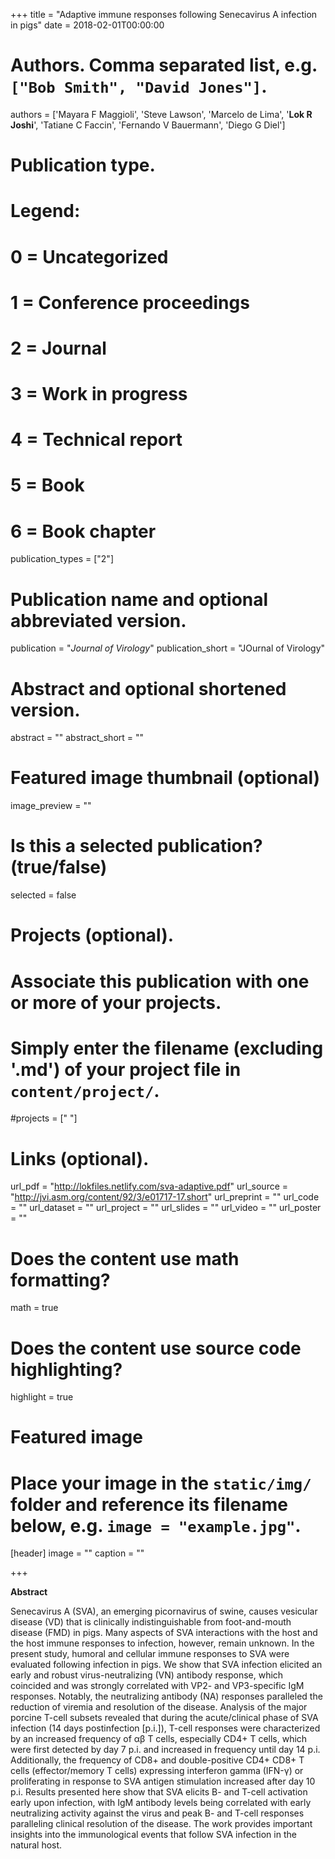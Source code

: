 +++
title = "Adaptive immune responses following Senecavirus A infection in pigs"
date = 2018-02-01T00:00:00

# Authors. Comma separated list, e.g. `["Bob Smith", "David Jones"]`.
authors = ['Mayara F Maggioli', 'Steve Lawson', 'Marcelo de Lima', '**Lok R Joshi**', 'Tatiane C Faccin', 'Fernando V Bauermann', 'Diego G Diel']

# Publication type.
# Legend:
# 0 = Uncategorized
# 1 = Conference proceedings
# 2 = Journal
# 3 = Work in progress
# 4 = Technical report
# 5 = Book
# 6 = Book chapter
publication_types = ["2"]

# Publication name and optional abbreviated version.
publication = "*Journal of Virology*"
publication_short = "JOurnal of Virology"

# Abstract and optional shortened version.
abstract = ""
abstract_short = ""
# Featured image thumbnail (optional)
image_preview = ""

# Is this a selected publication? (true/false)
selected = false

# Projects (optional).
#   Associate this publication with one or more of your projects.
#   Simply enter the filename (excluding '.md') of your project file in `content/project/`.
#projects = [" "]

# Links (optional).
url_pdf = "http://lokfiles.netlify.com/sva-adaptive.pdf"
url_source = "http://jvi.asm.org/content/92/3/e01717-17.short"
url_preprint = ""
url_code = ""
url_dataset = ""
url_project = ""
url_slides = ""
url_video = ""
url_poster = ""

# Does the content use math formatting?
math = true

# Does the content use source code highlighting?
highlight = true

# Featured image
# Place your image in the `static/img/` folder and reference its filename below, e.g. `image = "example.jpg"`.
[header]
image = ""
caption = ""

+++

**Abstract**

Senecavirus A (SVA), an emerging picornavirus of swine, causes vesicular disease (VD) that is clinically indistinguishable from foot-and-mouth disease (FMD) in pigs. Many aspects of SVA interactions with the host and the host immune responses to infection, however, remain unknown. In the present study, humoral and cellular immune responses to SVA were evaluated following infection in pigs. We show that SVA infection elicited an early and robust virus-neutralizing (VN) antibody response, which coincided and was strongly correlated with VP2- and VP3-specific IgM responses. Notably, the neutralizing antibody (NA) responses paralleled the reduction of viremia and resolution of the disease. Analysis of the major porcine T-cell subsets revealed that during the acute/clinical phase of SVA infection (14 days postinfection [p.i.]), T-cell responses were characterized by an increased frequency of αβ T cells, especially CD4+ T cells, which were first detected by day 7 p.i. and increased in frequency until day 14 p.i. Additionally, the frequency of CD8+ and double-positive CD4+ CD8+ T cells (effector/memory T cells) expressing interferon gamma (IFN-γ) or proliferating in response to SVA antigen stimulation increased after day 10 p.i. Results presented here show that SVA elicits B- and T-cell activation early upon infection, with IgM antibody levels being correlated with early neutralizing activity against the virus and peak B- and T-cell responses paralleling clinical resolution of the disease. The work provides important insights into the immunological events that follow SVA infection in the natural host.


